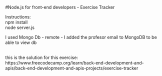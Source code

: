 #Node.js for front-end developers - Exercise Tracker 

Instructions:
<br>
npm install <br>
node server.js

I used Mongo Db - remote - I added the profesor email to MongoDB to be able to view db

<br>
this is the solution for this exercise: https://www.freecodecamp.org/learn/back-end-development-and-apis/back-end-development-and-apis-projects/exercise-tracker
